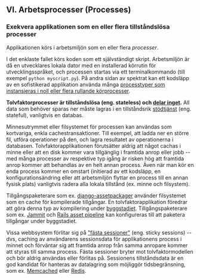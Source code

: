 ## VI. Arbetsprocesser (Processes)
### Exekvera applikationen som en eller flera tillståndslösa processer

Applikationen körs i arbetsmiljön som en eller flera *processer*.

I det enklaste fallet körs koden som ett självständigt skript. Arbetsmiljön är då en utvecklares lokala dator med en installerad körrutin för utvecklingsspråket, och processen startas via ett terminalkommando (till exempel `python myscript.py`). På andra sidan av spektrat kan ett kodsläpp av en sofistikerad applikation använda många [processtyper som instansieras i noll eller flera rullande körprocesser](./concurrency).

**Tolvfaktorprocesser är tillståndslösa (eng. stateless) och [delar inget](http://en.wikipedia.org/wiki/Shared_nothing_architecture).**  All data som behöver sparas ner måste lagras i en tillståndsrik [stödtjänst](./backing-services) (eng. stateful), vanligtvis en databas.

Minnesutrymmet eller filsystemet för processen kan användas som kortvariga, enkla cachestransaktioner. Till exempel, att ladda ner en större fil, utföra operationer på den, och lagra resultatet av operationerna i databasen. Tolvfaktorapplikationen förutsätter aldrig att något cachas i minne eller att en disk kommer vara tillgänglig i framtida anrop eller jobb -- med många processer av respektive typ igång är risken hög att framtida anrop kommer att behandlas av en helt annan process. Även när man kör en enda process kommer en omstart (initierad av ett kodsläpp, en konfigurationsändring eller att arbetsmiljön flyttar en process till en annan fysisk plats) vanligtvis radera alla lokala tillstånd (ex. minne och filsystem).

Tillgångspaketerare som ex. [django-assetpackager](http://code.google.com/p/django-assetpackager/) använder filsystemet som en cache för kompilerade tillgångar. En tolvfaktorapplikation föredrar att göra denna typ av kompilering under [byggstadiet](/build-release-run). Tillgångspaketerare som ex. [Jammit](http://documentcloud.github.com/jammit/) och [Rails asset pipeline](http://ryanbigg.com/guides/asset_pipeline.html) kan konfigureras till att paketera tillgångar under byggstadiet.

Vissa webbsystem förlitar sig på ["fästa sessioner"](http://en.wikipedia.org/wiki/Load_balancing_%28computing%29#Persistence) (eng. sticky sessions) -- dvs, caching av användarens sessionsdata för applikationens process i minnet och förväntar sig att framtida anrop från samma anropare kommer att styras till samma process. Fästa sessioner bryter mot tolvfaktormodellen och bör aldrig användas eller förlitas på. Sessionens tillståndsdata är en god kandidat för hanteras av datalagring som möjliggör tidsbegränsning, som ex. [Memcached](http://memcached.org/) eller [Redis](http://redis.io/).

